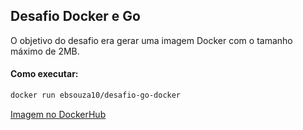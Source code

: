 ## Desafio Docker e Go

O objetivo do desafio era gerar uma imagem Docker com o tamanho máximo de 2MB.

#### Como executar:

```bash
docker run ebsouza10/desafio-go-docker
```

[Imagem no DockerHub](https://hub.docker.com/r/ebsouza10/desafio-go-docker)